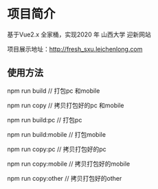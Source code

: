 # 项目简介

基于Vue2.x 全家桶，实现2020 年 山西大学 迎新网站

项目展示地址：<a href="http://fresh_sxu.leichenlong.com" target="_blank">http://fresh_sxu.leichenlong.com</a>

## 使用方法

npm run build // 打包pc 和mobile 

npm run copy // 拷贝打包好的pc 和mobile

npm run build:pc // 打包pc

npm run build:mobile // 打包mobile

npm run copy:pc // 拷贝打包好的pc

npm run copy:mobile // 拷贝打包好的mobile

npm run copy:other // 拷贝打包好的other
